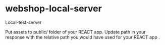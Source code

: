 # webshop-local-server
Local-test-server 


Put assets to public/ folder of your REACT app.
Update path in your response with the relative path you would have used for your REACT app
.
